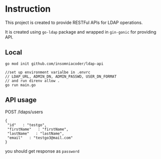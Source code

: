 # Instruction

This project is created to provide RESTFul APIs for LDAP operations.

It is created using `go-ldap` package and wrapped in `gin-gonic` for providing API.

## Local

```
go mod init github.com/insomniacoder/ldap-api

//set up environment varialbe in .envrc
// LDAP_URL, ADMIN_DN, ADMIN_PASSWD, USER_DN_FORMAT
// and run direnv allow .
go run main.go
```


## API usage

POST /ldaps/users

```
{
 "id"   : "testgo",
 "firstName"   : "firstName",
 "lastName"   : "lastName",
 "email"   : "testgo3@mail.com"
}
```
you should get response as `password`

